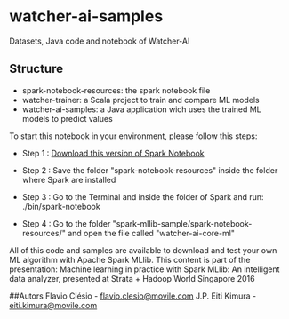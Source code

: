 # watcher-ai-samples
Datasets, Java code and notebook of Watcher-AI

## Structure
- spark-notebook-resources: the spark notebook file
- watcher-trainer: a Scala project to train and compare ML models
- watcher-ai-samples: a Java application wich uses the trained ML models to predict values


To start this notebook in your environment, please follow this steps:

* Step 1 : [Download this version of Spark Notebook](http://spark-notebook.io/dl/zip/0.6.3/2.10/1.6.0/2.6.0/true/true)

* Step 2 : Save the folder "spark-notebook-resources" inside the folder where Spark are installed

* Step 3 : Go to the Terminal and inside the folder of Spark and run: ./bin/spark-notebook

* Step 4 : Go to the folder "spark-mllib-sample/spark-notebook-resources/" and open the file called "watcher-ai-core-ml"

All of this code and samples are available to download and test your own ML algorithm with Apache Spark MLlib.
This content is part of the presentation: Machine learning in practice with Spark MLlib: An intelligent data analyzer, presented at Strata + Hadoop World Singapore 2016

##Autors 
     Flavio Clésio - flavio.clesio@movile.com
     J.P. Eiti Kimura  - eiti.kimura@movile.com

